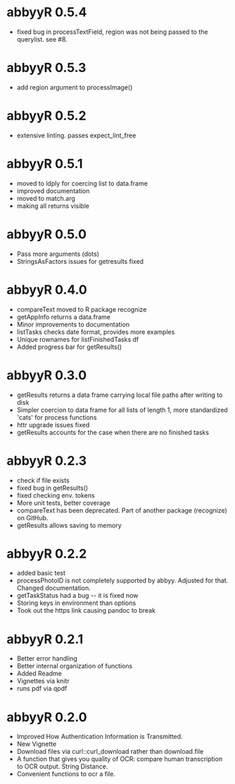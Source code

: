 # abbyyR 0.5.4

* fixed bug in processTextField, region was not being passed to the querylist. see #8.

# abbyyR 0.5.3

* add region argument to processImage()

# abbyyR 0.5.2

* extensive linting. passes expect_lint_free

# abbyyR 0.5.1

* moved to ldply for coercing list to data.frame
* improved documentation
* moved to match.arg
* making all returns visible

# abbyyR 0.5.0

* Pass more arguments (dots)
* StringsAsFactors issues for getresults fixed

# abbyyR 0.4.0

* compareText moved to R package recognize
* getAppInfo returns a data.frame
* Minor improvements to documentation
* listTasks checks date format, provides more examples
* Unique rownames for listFinishedTasks df
* Added progress bar for getResults()

# abbyyR 0.3.0

* getResults returns a data frame carrying local file paths after writing to disk  
* Simpler coercion to data frame for all lists of length 1, more standardized 'cats' for process functions  
* httr upgrade issues fixed  
* getResults accounts for the case when there are no finished tasks  

# abbyyR 0.2.3

* check if file exists  
* fixed bug in getResults()  
* fixed checking env. tokens  
* More unit tests, better coverage  
* compareText has been deprecated. Part of another package (recognize) on GitHub.  
* getResults allows saving to memory  

# abbyyR 0.2.2

* added basic test  
* processPhotoID is not completely supported by abbyy. Adjusted for that. Changed documentation.  
* getTaskStatus had a bug -- it is fixed now  
* Storing keys in environment than options  
* Took out the https link causing pandoc to break  

# abbyyR 0.2.1

* Better error handling  
* Better internal organization of functions  
* Added Readme  
* Vignettes via knitr  
* runs pdf via qpdf  

# abbyyR 0.2.0

* Improved How Authentication Information is Transmitted.  
* New Vignette  
* Download files via curl::curl_download rather than download.file  
* A function that gives you quality of OCR: compare human transcription to OCR output. String Distance.  
* Convenient functions to ocr a file.  
